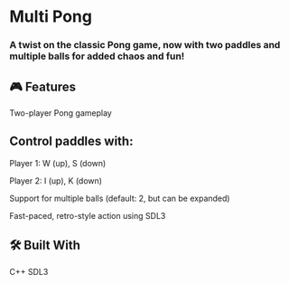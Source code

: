 # Multi Pong
### A twist on the classic Pong game, now with two paddles and multiple balls for added chaos and fun!

## 🎮 Features
Two-player Pong gameplay

## Control paddles with:

Player 1: W (up), S (down)

Player 2: I (up), K (down)

Support for multiple balls (default: 2, but can be expanded)

Fast-paced, retro-style action using SDL3

## 🛠 Built With
C++
SDL3
